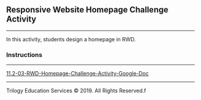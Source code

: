 ## Responsive Website Homepage Challenge Activity

---

In this activity, students design a homepage in RWD.

### Instructions

---

[11.2-03-RWD-Homepage-Challenge-Activity-Google-Doc](TBD)


---

Trilogy Education Services © 2019. All Rights Reserved.f
